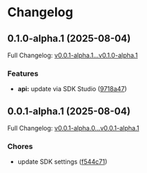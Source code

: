 # Changelog

## 0.1.0-alpha.1 (2025-08-04)

Full Changelog: [v0.0.1-alpha.1...v0.1.0-alpha.1](https://github.com/Seigiard/raindrop.io-api/compare/v0.0.1-alpha.1...v0.1.0-alpha.1)

### Features

* **api:** update via SDK Studio ([9718a47](https://github.com/Seigiard/raindrop.io-api/commit/9718a471d7e366c8333c5db9ab8d2bfb20541bc1))

## 0.0.1-alpha.1 (2025-08-04)

Full Changelog: [v0.0.1-alpha.0...v0.0.1-alpha.1](https://github.com/Seigiard/raindrop.io-api/compare/v0.0.1-alpha.0...v0.0.1-alpha.1)

### Chores

* update SDK settings ([f544c71](https://github.com/Seigiard/raindrop.io-api/commit/f544c71c563310f22d7b3111d2b4794bcd8a94c8))
